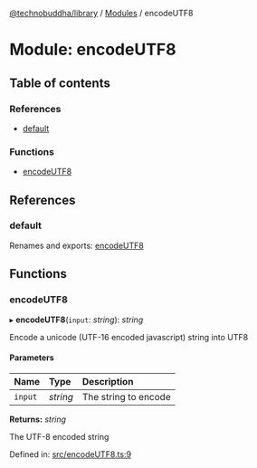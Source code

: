 [@technobuddha/library](../../README.md) / [Modules](../Modules.md) / encodeUTF8

# Module: encodeUTF8

## Table of contents

### References

- [default](encodeutf8.md#default)

### Functions

- [encodeUTF8](encodeutf8.md#encodeutf8)

## References

### default

Renames and exports: [encodeUTF8](encodeutf8.md#encodeutf8)

## Functions

### encodeUTF8

▸ **encodeUTF8**(`input`: *string*): *string*

Encode a unicode (UTF-16 encoded javascript) string into UTF8

#### Parameters

| Name | Type | Description |
| :------ | :------ | :------ |
| `input` | *string* | The string to encode |

**Returns:** *string*

The UTF-8 encoded string

Defined in: [src/encodeUTF8.ts:9](https://github.com/technobuddha/hill.software/blob/693f679/packages/library/src/encodeUTF8.ts#L9)
